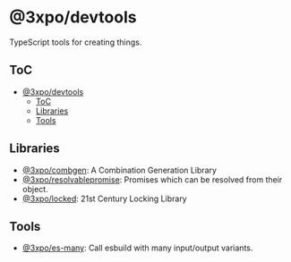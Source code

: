 # @3xpo/devtools

TypeScript tools for creating things.

## ToC

- [@3xpo/devtools](#3xpodevtools)
  - [ToC](#toc)
  - [Libraries](#libraries)
  - [Tools](#tools)

## Libraries

- [@3xpo/combgen](./packages/@3xpo/combgen/): A Combination Generation Library
- [@3xpo/resolvablepromise](./packages/@3xpo/resolvablepromise/): Promises which can be resolved from their object.
- [@3xpo/locked](./packages/@3xpo/locked/): 21st Century Locking Library

## Tools

- [@3xpo/es-many](./packages/@3xpo/es-many/): Call esbuild with many input/output variants.
